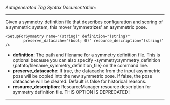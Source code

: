 _Autogenerated Tag Syntax Documentation:_

---
Given a symmetry definition file that describes configuration and scoring of a symmetric system, this mover 'symmetrizes' an asymmetric pose.

```
<SetupForSymmetry name="(string)" definition="(string)"
        preserve_datacache="(bool; 0)" resource_description="(string)" />
```

-   **definition**: The path and filename for a symmetry definition file. This is optional because you can also specify -symmetry:symmetry_definition {pathto/filename_symmetry_definition_file} on the command line.
-   **preserve_datacache**: If true, the datacache from the input asymmetric pose will be copied into the new symmetric pose. If false, the pose datacache will be cleared. Default is false for historical reasons.
-   **resource_description**: ResourceManager resource description for symmetry definition file. THIS OPTION IS DEPRECATED!

---
